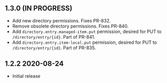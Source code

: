 ## 1.3.0 (IN PROGRESS)

* Add new directory permissions. Fixes PR-832.
* Remove obsolete directory permissions. Fixes PR-840.
* Add `directory.entry.managed-item.put` permission, desired for PUT to `/directory/entry/{id}`. Part of PR-841.
* Add `directory.entry.item-local.put` permission, desired for PUT to `/directory/entry/{id}`. Part of PR-835.

## 1.2.2 2020-08-24

* Initial release
